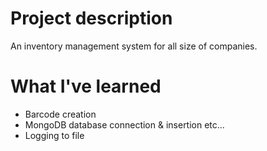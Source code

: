 # Project description
An inventory management system for all size of companies.

# What I've learned
 * Barcode creation
 * MongoDB database connection & insertion etc...
 * Logging to file
